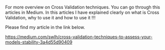 For more overview on Cross Validation techniques. You can go through this articles in Medium. In this articles I have explained clearly on what is Cross Validation, why to use it and how to use it !!!

Please find my article in the link below.


https://medium.com/swlh/cross-validation-techniques-to-assess-your-models-stability-3a4d55d90409
